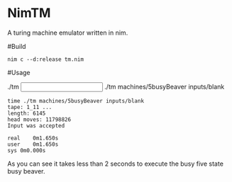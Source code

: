# NimTM
A turing machine emulator written in nim.

#Build
```
nim c --d:release tm.nim
```

#Usage

./tm <descriptor filename> <input filename>
./tm machines/5busyBeaver inputs/blank

```
time ./tm machines/5busyBeaver inputs/blank
tape: 1_11 ...
length: 6145
head moves: 11798826
Input was accepted

real	0m1.650s
user	0m1.650s
sys	0m0.000s
```

As you can see it takes less than 2 seconds to execute the busy five state busy beaver.


